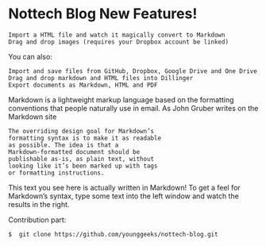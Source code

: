 
# Nottech Blog New Features!

    Import a HTML file and watch it magically convert to Markdown
    Drag and drop images (requires your Dropbox account be linked)

You can also:

    Import and save files from GitHub, Dropbox, Google Drive and One Drive
    Drag and drop markdown and HTML files into Dillinger
    Export documents as Markdown, HTML and PDF

Markdown is a lightweight markup language based on the formatting conventions that people naturally use in email. As John Gruber writes on the Markdown site

    The overriding design goal for Markdown’s
    formatting syntax is to make it as readable
    as possible. The idea is that a
    Markdown-formatted document should be
    publishable as-is, as plain text, without
    looking like it’s been marked up with tags
    or formatting instructions.

This text you see here is actually written in Markdown! To get a feel for Markdown’s syntax, type some text into the left window and watch the results in the right.


Contribution part:
```sh
$  git clone https://github.com/younggeeks/nottech-blog.git
```